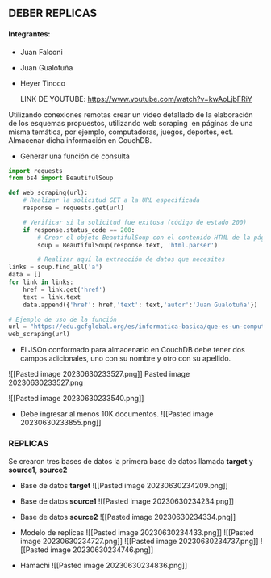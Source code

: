 ## DEBER REPLICAS
#### Integrantes:
- Juan Falconi
- Juan Gualotuña
- Heyer Tinoco

  LINK DE YOUTUBE: https://www.youtube.com/watch?v=kwAoLjbFRiY

Utilizando conexiones remotas crear un video detallado de la elaboración de los esquemas propuestos, utilizando web scraping  en páginas de una misma temática, por ejemplo, computadoras, juegos, deportes, ect. Almacenar dicha información en CouchDB.

* Generar una función de consulta
``` python
import requests
from bs4 import BeautifulSoup

def web_scraping(url):
    # Realizar la solicitud GET a la URL especificada
    response = requests.get(url)

    # Verificar si la solicitud fue exitosa (código de estado 200)
    if response.status_code == 200:
        # Crear el objeto BeautifulSoup con el contenido HTML de la página
        soup = BeautifulSoup(response.text, 'html.parser')

        # Realizar aquí la extracción de datos que necesites
links = soup.find_all('a')
data = []
for link in links:
	href = link.get('href')
	text = link.text
	data.append({'href': href,'text': text,'autor':'Juan Gualotuña'})

# Ejemplo de uso de la función
url = "https://edu.gcfglobal.org/es/informatica-basica/que-es-un-computador/1/"
web_scraping(url)

```


* El JSOn conformado para almacenarlo en CouchDB debe tener dos campos adicionales, uno con su nombre y otro con su apellido.

![[Pasted image 20230630233527.png]]
Pasted image 20230630233527.png

![[Pasted image 20230630233540.png]]

- Debe ingresar al menos 10K documentos.
![[Pasted image 20230630233855.png]]

### REPLICAS

Se crearon tres bases de datos la primera base de datos llamada **target** y **source1**, **source2** 

* Base de datos **target**
![[Pasted image 20230630234209.png]]
* Base de datos **source1**
![[Pasted image 20230630234234.png]]
* Base de datos **source2**
![[Pasted image 20230630234334.png]]
* Modelo de replicas
![[Pasted image 20230630234433.png]]
![[Pasted image 20230630234727.png]]
![[Pasted image 20230630234737.png]]
![[Pasted image 20230630234746.png]]

* Hamachi
![[Pasted image 20230630234836.png]]
